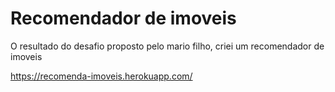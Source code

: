 # Recomendador de imoveis
O resultado do desafio proposto pelo mario filho, criei um recomendador de imoveis

https://recomenda-imoveis.herokuapp.com/
